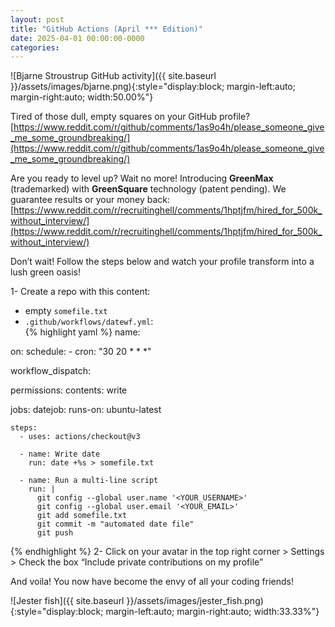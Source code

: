 ```yaml
---
layout: post
title: "GitHub Actions (April *** Edition)"
date: 2025-04-01 00:00:00-0000
categories: 
---
```


![Bjarne Stroustrup GitHub activity]({{ site.baseurl }}/assets/images/bjarne.png){:style="display:block; margin-left:auto; margin-right:auto; width:50.00%"}

Tired of those dull, empty squares on your GitHub profile? 
[https://www.reddit.com/r/github/comments/1as9o4h/please_someone_give_me_some_groundbreaking/](https://www.reddit.com/r/github/comments/1as9o4h/please_someone_give_me_some_groundbreaking/)


Are you ready to level up? Wait no more!
Introducing **GreenMax** (trademarked) with **GreenSquare** technology (patent pending). We guarantee results or your money back: [https://www.reddit.com/r/recruitinghell/comments/1hptjfm/hired_for_500k_without_interview/](https://www.reddit.com/r/recruitinghell/comments/1hptjfm/hired_for_500k_without_interview/)

Don’t wait! Follow the steps below and watch your profile transform into a lush green oasis!

1- Create a repo with this content:
  - empty `somefile.txt`
  - `.github/workflows/datewf.yml`:  
{% highlight yaml %}
name: 

on:
  schedule:
    - cron: "30 20 * * *"

  workflow_dispatch:

permissions:
  contents: write

jobs:
  datejob:
    runs-on: ubuntu-latest

    steps:
      - uses: actions/checkout@v3

      - name: Write date
        run: date +%s > somefile.txt

      - name: Run a multi-line script
        run: |
          git config --global user.name '<YOUR_USERNAME>'
          git config --global user.email '<YOUR_EMAIL>'
          git add somefile.txt
          git commit -m "automated date file"
          git push
{% endhighlight %}
2- Click on your avatar in the top right corner > Settings > Check the box “Include private contributions on my profile”

And voila! You now have become the envy of all your coding friends!

![Jester fish]({{ site.baseurl }}/assets/images/jester_fish.png){:style="display:block; margin-left:auto; margin-right:auto; width:33.33%"}